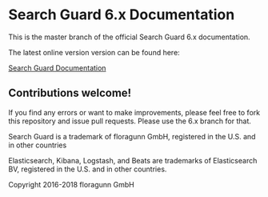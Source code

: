 <!---
Copryight 2016-2017 floragunn GmbH
-->

# Search Guard 6.x Documentation

This is the master branch of the official Search Guard 6.x documentation.

The latest online version version can be found here:

[Search Guard Documentation](https://docs.search-guard.com/latest/)

## Contributions welcome!

If you find any errors or want to make improvements, please feel free to fork this repository and issue pull requests. Please use the 6.x branch for that.

Search Guard is a trademark of floragunn GmbH, registered in the U.S. and in other countries

Elasticsearch, Kibana, Logstash, and Beats are trademarks of Elasticsearch BV, registered in the U.S. and in other countries.

Copyright 2016-2018 floragunn GmbH